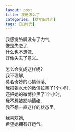 ```yaml
---
layout: post
title: 我是怎么了
categories: [默写旧时光]
tags: [旧时光]
---
```

我感觉胳膊没有了力气,    
像是失恋了,   
什么也不想做,    
好像失去了意义。

怎么会变成这样呢?    
我不理解,   
莫名奇妙的心情低落,   
我把张水水的微信拉黑了1个小时,   
还把她的微博拉黑了1个小时,    
我不想被影响情绪,    
我不想一直这样的状态里。   

我喜欢她,   
希望她拥有好运气。
